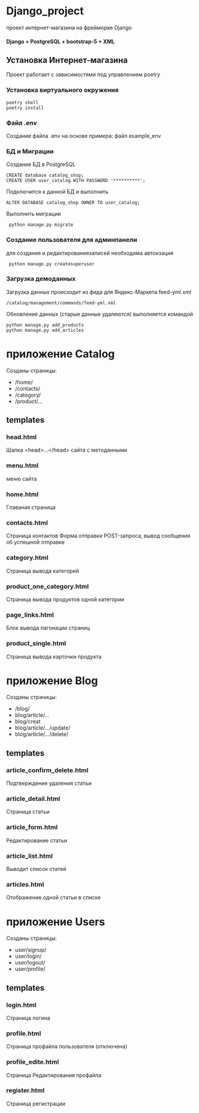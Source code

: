 # Django_project
проект  интернет-магазина на фрейморке Django 
#### Django + PostgreSQL + bootstrap-5 + XML

## Установка Интернет-магазина
Проект работает с зависимостями под управлением poetry 
### Установка виртуального окружения
```
poetry shell
poetry install
```
### Файл .env
Создание файла .env на основе примера: файл example_env

### БД и Миграции
Создание БД в PostgreSQL 
```
CREATE database catalog_shop;
CREATE USER user_catalog WITH PASSWORD '**********';
```
Подключится к данной БД и выполнить
```
ALTER DATABASE catalog_shop OWNER TO user_catalog;
```
Выполнить миграции 
```
 python manage.py migrate
```
### Создание пользователя для админпанели
для создания и редактированиязаписей необходима автоизация
```
 python manage.py createsuperuser
```

### Загрузка демоданных
Загрузка данных происходит из фида для Яндекс-Маркета feed-yml.xml
```
/catalog/management/commands/feed-yml.xml
```
Обновление данных (старые данные удаляются) выполняется командой
```
python manage.py add_products
python manage.py add_articles

```


# приложение Catalog

Созданы страницы:
* /home/
* /contacts/
* /category/
* /product/...


## templates
### head.html
Шапка \<head>...\</head> сайта с методанными
### menu.html
меню сайта
### home.html
Главаная страница
### contacts.html
Страница контактов 
Форма отправки POST-запроса, вывод сообщения об успешной отправке 
### category.html
Страница вывода категорий 
### product_one_category.html
Страница вывода продуктов одной категории
### page_links.html
Блок вывода пагонации страниц
### product_single.html
Страница вывода карточки продукта

# приложение Blog

Созданы страницы:
* /blog/
* blog/article/...
* blog/creat
* blog/article/.../update/
* blog/article/.../delete/

## templates
### article_confirm_delete.html
Подтверждение удаления статьи
### article_detail.html
Страница статьи
### article_form.html
Редактирование статьи
### article_list.html
Выводит список статей
### articles.html
Отображение одной статьи в списке


# приложение Users

Созданы страницы:
* user/signup/  
* user/login/
* user/logout/
* user/profile/

## templates
### login.html
Страница логина
### profile.html
Страница профайла пользователя (отключена)
### profile_edite.html
Страница Редактирования профайла
### register.html
Страница регистрации



